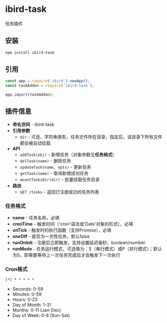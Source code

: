 # ibird-task

任务插件

## 安装

```sh
npm install ibird-task
```

## 引用

```js
const app = require('ibird').newApp();
const taskAddon = require('ibird-task');

app.import(taskAddon);
```

## 插件信息

- **命名空间** - ibird-task
- **引用参数**
  - `dir` - 可选，字符串类型，任务文件所在目录，指定后，该目录下所有文件都会被自动挂载
- **API**
  - `addTask(obj)` - 新增任务（对象参数见**任务格式**）
  - `delTask(name)` - 删除任务
  - `updateTask(name, opts)` - 更新任务
  - `getTask(name)` - 查询新增成功任务
  - `mountTasksDir(dir)` - 批量挂载任务目录
- **路由**
  - `GET /tasks` - 返回已注册成功的任务列表

### 任务格式

- **name** - 任务名称，必填
- **cronTime** - 触发时间（'cron'语法或'Date'对象的形式），必填
- **onTick** - 触发时的执行函数（支持Promise），必填
- **oneOff** - 是否为一次性任务，默认false
- **runOnInit** - 注册后立即触发，支持设置延迟毫秒，boolean/number
- **runMode** - 任务运行模式，可选值为：S（串行模式）或P（并行模式）；默认为S，即需要等待上一次任务完成后才会触发下一次执行

### Cron格式

`[*] * * * * *`

- Seconds: 0-59
- Minutes: 0-59
- Hours: 0-23
- Day of Month: 1-31
- Months: 0-11 (Jan-Dec)
- Day of Week: 0-6 (Sun-Sat)